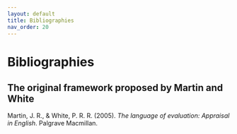 ```yaml
---
layout: default
title: Bibliographies
nav_order: 20
---
```


# Bibliographies

## The original framework proposed by Martin and White
Martin, J. R., & White, P. R. R. (2005). *The language of evaluation: Appraisal in English*. Palgrave Macmillan.
